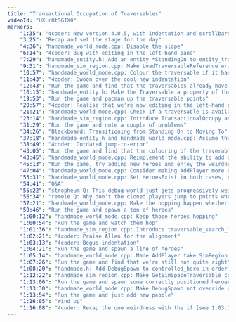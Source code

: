 ```yaml
---
title: "Transactional Occupation of Traversables"
videoId: "HXLr8tSGIX0"
markers:
    "1:35": "4coder: New version 4.0.5, with indentation and scrollbars"
    "3:25": "Recap and set the stage for the day"
    "4:36": "handmade_world_mode.cpp: Disable the slope"
    "6:14": "4coder: Bug with editing in the left-hand pane"
    "7:29": "handmade_entity.h: Add an entity *StandingOn to entity_traversable_point"
    "9:31": "handmade_sim_region.cpp: Make LoadTraversableReference write to the entity's collision volume if they have a pointer set"
    "10:57": "handmade_world_mode.cpp: Colour the traversable if it has an Occupier"
    "11:43": "4coder: Swoon over the cool new indentation"
    "12:43": "Run the game and find that the traversables already have the new colour"
    "16:15": "handmade_entity.h: Make the Traversable a property of the entity"
    "19:53": "Run the game and pacman up the traversable points"
    "20:57": "4coder: Realise that we're now editing in the left-hand pane"
    "21:21": "handmade_world_mode.cpp: Check if a traversable is available before hopping to it"
    "23:14": "handmade_sim_region.cpp: Introduce TransactionalOccupy and GetTraversable"
    "31:29": "Run the game and note a couple of problems"
    "34:26": "Blackboard: Transitioning from Standing On to Moving To"
    "37:18": "handmade_entity.h and handmade_world_mode.cpp: Assume that a 1-square-sized entity occupies only one square at once"
    "38:49": "4coder: Outdated jump-to-error"
    "43:05": "Run the game and find that the colouring of the traverables is working as expected"
    "43:45": "handmade_world_mode.cpp: Reimplement the ability to add new heroes"
    "45:13": "Run the game, try adding new heroes and enjoy the weirdness"
    "47:04": "handmade_world_mode.cpp: Consider making AddPlayer more robust"
    "53:31": "handmade_world_mode.cpp: Set HeroesExist in both cases, run the game and consider keeping AddPlayer as it is"
    "54:41": "Q&A"
    "55:22": "stropheum Q: This debug world just gets progressively weirder every day"
    "56:34": "remele Q: Why don't the cloned players jump to points when their head moves over them?"
    "57:21": "handmade_world_mode.cpp: Make the hopping happen whether or not a controller is controlling the hero"
    "59:46": "Run the game and spawn a ton of heroes"
    "1:00:12": "handmade_world_mode.cpp: Keep those heroes hopping"
    "1:00:54": "Run the game and watch them hop"
    "1:01:36": "handmade_sim_region.cpp: Introduce traversable_search_flag and add Unoccupied flag to GetClosestTraversable"
    "1:02:21": "4coder: Praise Allen for the alignment"
    "1:03:13": "4coder: Bogus indentation"
    "1:04:21": "Run the game and spawn a line of heroes"
    "1:05:14": "handmade_world_mode.cpp: Made AddPlayer take SimRegion in order to do GetClosestTraversable"
    "1:07:26": "Run the game and find that we're still not quite right"
    "1:08:20": "handmade.h: Add DebugSpawn to controlled_hero in order to test this adding"
    "1:12:22": "handmade_sim_region.cpp: Make GetSimSpaceTraversable copy the Occupier"
    "1:13:06": "Run the game and spawn some correctly positioned heroes"
    "1:13:30": "handmade_world_mode.cpp: Make DebugSpawn not override us"
    "1:13:54": "Run the game and just add new people"
    "1:16:05": "Wind up"
    "1:16:08": "4coder: Recap the one weirdness with the if [see 1:03:13]"
---
```

